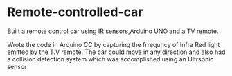 # Remote-controlled-car
Built a remote control car using IR sensors,Arduino UNO and a TV remote.

Wrote the code in Arduino CC by capturing the frrequncy of Infra Red light emitted by the T.V remote.
The car could move in any direction and also had a collision detection system which was accomplished using an Ultrsonic sensor
